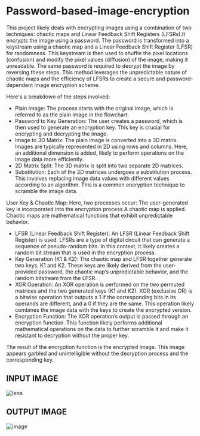 # Password-based-image-encryption
This project likely deals with encrypting images using a combination of two techniques: chaotic maps and Linear Feedback Shift Registers (LFSRs).It encrypts the image using a password. The password is transformed into a keystream using a chaotic map and a Linear Feedback Shift Register (LFSR) for randomness. This keystream is then used to shuffle the pixel locations (confusion) and modify the pixel values (diffusion) of the image, making it unreadable. The same password is required to decrypt the image by reversing these steps. This method leverages the unpredictable nature of chaotic maps and the efficiency of LFSRs to create a secure and password-dependent image encryption scheme.

Here's a breakdown of the steps involved:
- Plain Image: The process starts with the original image, which is referred to as the plain image in the flowchart.
- Password to Key Generation: The user creates a password, which is then used to generate an encryption key. This key is crucial for encrypting and decrypting the image.
- Image to 3D Matrix: The plain image is converted into a 3D matrix. Images are typically represented in 2D using rows and columns. Here, an additional dimension is added, likely to perform operations on the image data more efficiently.
- 2D Matrix Split: The 3D matrix is split into two separate 2D matrices.
- Substitution: Each of the 2D matrices undergoes a substitution process. This involves replacing image data values with different values according to an algorithm. This is a common encryption technique to scramble the image data.

User Key & Chaotic Map: Here, two processes occur:
The user-generated key is incorporated into the encryption process.A chaotic map is applied. Chaotic maps are mathematical functions that exhibit unpredictable behavior. 
- LFSR (Linear Feedback Shift Register):  An LFSR (Linear Feedback Shift Register) is used. LFSRs are a type of digital circuit that can generate a sequence of pseudo-random bits. In this context, it likely creates a random bit stream that is used in the encryption process.
- Key Generation (K1 & K2): The chaotic map and LFSR together generate two keys, K1 and K2. These keys are likely derived from the user-provided password, the chaotic map’s unpredictable behavior, and the random bitstream from the LFSR.
- XOR Operation:  An XOR operation is performed on the two permuted matrices and the two generated keys (K1 and K2). XOR (exclusive OR) is a bitwise operation that outputs a 1 if the corresponding bits in its operands are different, and a 0 if they are the same. This operation likely combines the image data with the keys to create the encrypted version.
- Encryption Function: The XOR operation’s output is passed through an encryption function. This function likely performs additional mathematical operations on the data to further scramble it and make it resistant to decryption without the proper key.

The result of the encryption function is the encrypted image. This image appears garbled and unintelligible without the decryption process and the corresponding key.

## INPUT IMAGE
![lena](https://github.com/user-attachments/assets/95c2026c-8893-4bab-9164-83d035d76e08)

## OUTPUT IMAGE
![image](https://github.com/user-attachments/assets/85f843fb-81f4-4de3-8642-4d6e6da6cc10)


